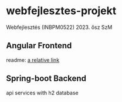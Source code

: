 # webfejlesztes-projekt
Webfejlesztés (INBPM0522) 2023. ősz SzM
## Angular Frontend
readme: [a relative link](angular-frontend/README.md)
## Spring-boot Backend
api services with h2 database

